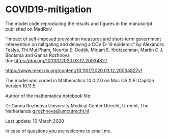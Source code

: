 # COVID19-mitigation

The model code reproducing the results and figures in the manuscript published on MedRxiv

"Impact of self-imposed prevention measures and short-term government intervention on mitigating and delaying a COVID-19 epidemic" by Alexandra Teslya, Thi Mui Pham, Noortje E. Godijk, Mirjam E. Kretzschmar, Martin C.J. Bootsma and Ganna Rozhnova  
doi: https://doi.org/10.1101/2020.03.12.20034827

https://www.medrxiv.org/content/10.1101/2020.03.12.20034827v1

The model was coded in Mathematica 10.0.2.0 on Mac OS X El Capitan Version 10.11.5.

Author of the mathematica notebook file: 

Dr Ganna Rozhnova 
University Medical Center Utrecht, Utrecht, The Netherlands 
g.rozhnova@umcutrecht.nl

Last update: 16 March 2020

In case of questions you are welcome to email me. 
